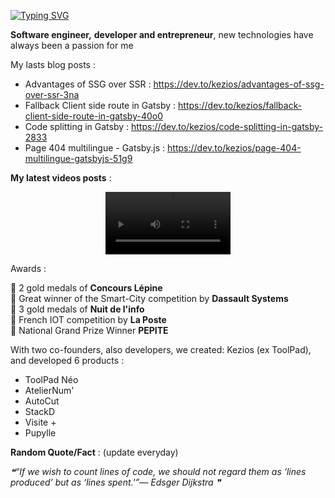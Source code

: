 [![Typing SVG](https://readme-typing-svg.herokuapp.com?color=%23184283&width=500&lines=Hello%2C+I'm+Adrian+Guery;Software+engineer+%26+front-end+developer;React.js%2C+Next.js%2C+Gatsby.js%2C+Firebase%2C+Algolia)](https://git.io/typing-svg)

**Software engineer,** **developer and entrepreneur**, new technologies have always been a passion for me<br/>
  
My lasts blog posts : 
- Advantages of SSG over SSR : https://dev.to/kezios/advantages-of-ssg-over-ssr-3na
- Fallback Client side route in Gatsby : https://dev.to/kezios/fallback-client-side-route-in-gatsby-40o0
- Code splitting in Gatsby : https://dev.to/kezios/code-splitting-in-gatsby-2833
- Page 404 multilingue - Gatsby.js : https://dev.to/kezios/page-404-multilingue-gatsbyjs-51g9


**My latest videos posts** : 
<p align="center">
<video src="https://user-images.githubusercontent.com/45165546/187446198-e79d5187-3dbc-4185-bedc-d99bd1fc019c.mp4" alt="Next.js" height=100/>
</p>

Awards :<br/>

  🏅 2 gold medals of **Concours Lépine**<br/>
  🏅 Great winner of the Smart-City competition by **Dassault Systems**<br/>
  🏅 3 gold medals of **Nuit de l'info**<br/>
  🏅 French IOT competition by **La Poste**<br/>
  🏅 National Grand Prize Winner **PEPITE**<br/>

With two co-founders, also developers, we created: Kezios (ex ToolPad), and developed 6 products :<br/>
  - ToolPad Néo <br/>
  - AtelierNum'<br/>
  - AutoCut<br/>
  - StackD<br/>
  - Visite +<br/>
  - Pupylle<br/>
  
**Random Quote/Fact** : (update everyday)
<!--STARTS_HERE_QUOTE_README-->
<i>❝“If we wish to count lines of code, we should not regard them as ‘lines produced’ but as ‘lines spent.'”— Edsger Dijkstra   ❞</i>
<!--ENDS_HERE_QUOTE_README-->

